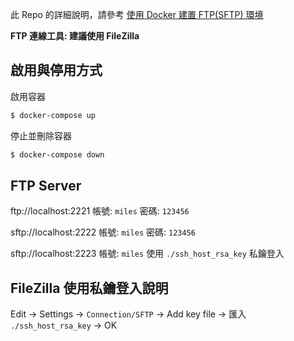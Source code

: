 
此 Repo 的詳細說明，請參考 [使用 Docker 建置 FTP(SFTP) 環境](https://mileslin.github.io/2020/02/%E4%BD%BF%E7%94%A8-Docker-%E5%BB%BA%E7%BD%AE-FTP-SFTP-%E7%92%B0%E5%A2%83/)

**FTP 連線工具: 建議使用 FileZilla**

## 啟用與停用方式

啟用容器
```bash
$ docker-compose up
```

停止並刪除容器
```bash
$ docker-compose down
```

## FTP Server
ftp://localhost:2221
帳號: `miles`
密碼: `123456`

sftp://localhost:2222
帳號: `miles`
密碼: `123456`

sftp://localhost:2223
帳號: `miles`
使用 `./ssh_host_rsa_key` 私鑰登入

## FileZilla 使用私鑰登入說明
Edit -> Settings -> `Connection/SFTP` -> Add key file  -> 匯入 `./ssh_host_rsa_key` -> OK

